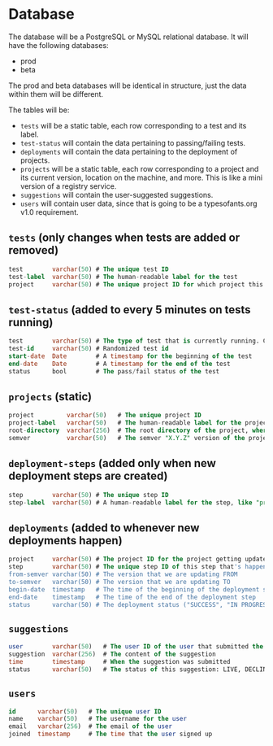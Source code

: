 # Database

The database will be a PostgreSQL or MySQL relational database. It will have the following databases:

- prod
- beta

The prod and beta databases will be identical in structure, just the data within them will be different.

The tables will be:

- `tests` will be a static table, each row corresponding to a test and its label.
- `test-status` will contain the data pertaining to passing/failing tests.
- `deployments` will contain the data pertaining to the deployment of projects.
- `projects` will be a static table, each row corresponding to a project and its current version, location on the machine, and more. This is like a mini version of a registry service.
- `suggestions` will contain the user-suggested suggestions.
- `users` will contain user data, since that is going to be a typesofants.org v1.0 requirement.

## `tests` (only changes when tests are added or removed)

```sql
test        varchar(50) # The unique test ID
test-label  varchar(50) # The human-readable label for the test
project     varchar(50) # The unique project ID for which project this test is testing
```

## `test-status` (added to every 5 minutes on tests running)

```sql
test        varchar(50) # The type of test that is currently running. Corresponds to a key in the 'tests' table.
test-id     varchar(50) # Randomized test id
start-date  Date        # A timestamp for the beginning of the test
end-date    Date        # A timestamp for the end of the test
status      bool        # The pass/fail status of the test
```

## `projects` (static)

```sql
project         varchar(50)   # The unique project ID
project-label   varchar(50)   # The human-readable label for the project
root-directory  varchar(256)  # The root directory of the project, where the project is run from. This is where it will delete from and replace.
semver          varchar(50)   # The semver "X.Y.Z" version of the project, currently
```

## `deployment-steps` (added only when new deployment steps are created)

```sql
step        varchar(50) # The unique step ID
step-label  varchar(50) # A human-readable label for the step, like "prod", "beta", or "build"
```

## `deployments` (added to whenever new deployments happen)

```sql
project     varchar(50) # The project ID for the project getting updated
step        varchar(50) # The unique step ID of this step that's happening
from-semver varchar(50) # The version that we are updating FROM
to-semver   varchar(50) # The version that we are updating TO
begin-date  timestamp   # The time of the beginning of the deployment step
end-date    timestamp   # The time of the end of the deployment step
status      varchar(50) # The deployment status ("SUCCESS", "IN PROGRESS", "FAILED")
```

## `suggestions`

```sql
user        varchar(50)   # The user ID of the user that submitted the suggestion
suggestion  varchar(256)  # The content of the suggestion
time        timestamp     # When the suggestion was submitted
status      varchar(50)   # The status of this suggestion: LIVE, DECLINED, DEPRECATED, UNSEEN
```

## `users`

```sql
id      varchar(50)   # The unique user ID
name    varchar(50)   # The username for the user
email   varchar(256)  # The email of the user
joined  timestamp     # The time that the user signed up
```

